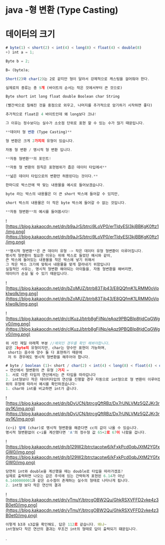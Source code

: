 # java -형 변환 (Type Casting)

# 데이터의 크기

```jsx
# byte(1) < short(2) < int(4) < long(8) < float(4) < double(8)
+) int a = 1;

Byte b = 2;

B= (byte)a;

Short(2)와 char(2)는 2로 같지만 형이 달라서 강제적으로 캐스팅을 걸어줘야 한다.

실제로의 종류는 총 9개 (바이트의 순서는 작은 것에서부터 큰 것으로)

Byte short int long float double Boolean char String

(빨간색으로 칠해진 것을 중점으로 외우고, 나머지를 추가적으로 암기하기 시작하면 좋다)

추가적으로 float은 4 바이트인데 왜 long보다 크냐!

그 이유는 정수보다는 실수가 소숫점 단위로 표현 할 수 있는 수가 많기 때문입니다.

**데이터 형 변환 (Type Casting)**

형 변환은 크게 2가지의 유형이 있습니다.

자동 형 변환 / 명시적 형 변환 입니다.

**자동 형변환**의 포인트!

**자동 형 변환의 원칙은 표현범위가 좁은 데이터 타입에서**

**넓은 데이터 타입으로의 변환만 허용된다는 것이다.**

한마디로 박스안에 딱 맞는 내용물을 예시로 들어보겠습니다.

byte 라는 박스의 내용물은 더 큰 short 박스에 들어갈 수 있지만,

short 박스의 내용물은 더 작은 byte 박스에 들어갈 수 없는 것입니다.

**자동 형변환**의 예시를 들어봅시다!
```

![https://blog.kakaocdn.net/dn/b9aJrS/btrci9LoVP0/erTIdyESI3kjBBKgK0ftz1/img.png](https://blog.kakaocdn.net/dn/b9aJrS/btrci9LoVP0/erTIdyESI3kjBBKgK0ftz1/img.png)

```jsx
**명시적 형변환**은 큰 데이터 유형 -> 작은 데이터 유형 형변환이 이루어집니다.
명시적 형변환이 필요한 이유는 위에 박스로 들었던 예시와 같이,
큰 박스에 들어있는 내용물을 작은 박스에 넣기 위해서
그 작은 박스 크기에 맞춰서 내용물을 맞게 잘라내기 위함입니다
실질적인 사유는, 명시적 형변환 해야되는 아이들을, 자동 형변환을 해버리면, 
데이터가 손실 될 수 있기 때문입니다.
```

![https://blog.kakaocdn.net/dn/bZoMUZ/btrb83Tjb43/E8QQfmK1LRMM0oVpkIwolk/img.png](https://blog.kakaocdn.net/dn/bZoMUZ/btrb83Tjb43/E8QQfmK1LRMM0oVpkIwolk/img.png)

![https://blog.kakaocdn.net/dn/cIKuzJ/btrb8gFjINp/eAqz9PBQBIp8tjdCqGWgv0/img.png](https://blog.kakaocdn.net/dn/cIKuzJ/btrb8gFjINp/eAqz9PBQBIp8tjdCqGWgv0/img.png)

```jsx
위 사진 제일 아래쪽 부분 //예외인 경우를 확인 해봐야합니다.
같은 2byte의 유형이지만, char는 양수만 표현이 가능하며,
 short는 음수와 양수 둘 다 표현하기 때문에
 저 두 경우에도 명시적 형변환을 해주어야 합니다.
```

```jsx
# byte / boolean (1)< short / char(2) < int(4) < long(8) < float(4) < double(8)
= 연산에서 형변환의 큰 유형 2가지 =
1. 서로 다른 타입의 연산에서는 큰 타입을 따라갑니다
2. int형보다 작은 데이터타입의 연산을 진행할 경우 자동으로 int형으로 형 변환이 이루어집니다.
위의 유형에 따라서 예시를 확인하겠습니다~
1. char와 int를 비교하면 int가 큽니다.
```

![https://blog.kakaocdn.net/dn/bDvUCN/btrcgQftRBz/Dx7rUNLVMz5QZJKr3rqv1K/img.png](https://blog.kakaocdn.net/dn/bDvUCN/btrcgQftRBz/Dx7rUNLVMz5QZJKr3rqv1K/img.png)

```jsx
(c+i) 앞에 (char)로 명시적 형변환을 해준다면 cc의 값이 나올 수 있습니다.
명시적 형변환없이 c+i를 계산했다면 'A'의 정수형 값 65+2로 67이 나왔을 겁니다.
```

![https://blog.kakaocdn.net/dn/b129W2/btrctacotw6/kFxkPcd0qbJXtM2YGfxGW0/img.png](https://blog.kakaocdn.net/dn/b129W2/btrctacotw6/kFxkPcd0qbJXtM2YGfxGW0/img.png)

```jsx
당연히 int와 double을 계산했을 때는 double로 타입을 따라가겠죠?
실제로 출력하면 나오는 값은 주석에 있는 간략하게 표현된 6.14가 아닌
6.1400000001과 같은 소수점이 존재하는 실수의 형태로 나타나게 됩니다.
2. int형 보다 작은 연산의 결과
```

![https://blog.kakaocdn.net/dn/yTmuY/btrcgOBW2Qu/GhkRSXVFFD2vke4z3B0et0/img.png](https://blog.kakaocdn.net/dn/yTmuY/btrcgOBW2Qu/GhkRSXVFFD2vke4z3B0et0/img.png)

```jsx
이렇게 b3과 s3값을 확인해도, 답은 112로 같습니다. 왜냐~
int형보다 작은 연산의 결과는 무조건 int의 형태로 답이 출력되기 떄문입니다.
```

.
